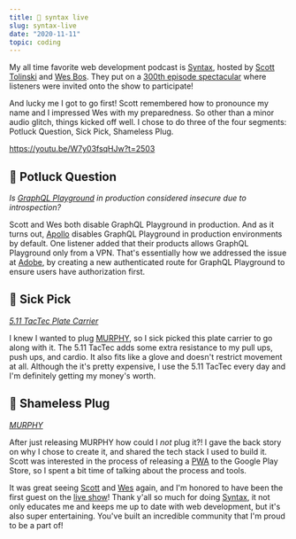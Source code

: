 ```yaml
---
title: 🎥 syntax live
slug: syntax-live
date: "2020-11-11"
topic: coding
---
```


My all time favorite web development podcast is [Syntax][podcast], hosted by [Scott Tolinski][scott] and [Wes Bos][wes]. They put on a [300th episode spectacular][episode] where listeners were invited onto the show to participate!

And lucky me I got to go first! Scott remembered how to pronounce my name and I impressed Wes with my preparedness. So other than a minor audio glitch, things kicked off well. I chose to do three of the four segments: Potluck Question, Sick Pick, Shameless Plug.

https://youtu.be/W7y03fsqHJw?t=2503

## 🥘 Potluck Question

_Is [GraphQL Playground][playground] in production considered insecure due to introspection?_

Scott and Wes both disable GraphQL Playground in production. And as it turns out, [Apollo][apollo] disables GraphQL Playground in production environments by default. One listener added that their products allows GraphQL Playground only from a VPN. That's essentially how we addressed the issue at [Adobe][adobe], by creating a new authenticated route for GraphQL Playground to ensure users have authorization first.

## 🤮 Sick Pick

_[5.11 TacTec Plate Carrier][sick-pick]_

I knew I wanted to plug [MURPHY][shameless-plug], so I sick picked this plate carrier to go along with it. The 5.11 TacTec adds some extra resistance to my pull ups, push ups, and cardio. It also fits like a glove and doesn't restrict movement at all. Although the it's pretty expensive, I use the 5.11 TacTec every day and I'm definitely getting my money's worth.

## 🔌 Shameless Plug

_[MURPHY][shameless-plug]_

After just releasing MURPHY how could I _not_ plug it?! I gave the back story on why I chose to create it, and shared the tech stack I used to build it. Scott was interested in the process of releasing a [PWA][pwa] to the Google Play Store, so I spent a bit time of talking about the process and tools.

It was great seeing [Scott][scott] and [Wes][wes] again, and I'm honored to have been the first guest on the [live show][episode]! Thank y'all so much for doing [Syntax][podcast], it not only educates me and keeps me up to date with web development, but it's also super entertaining. You've built an incredible community that I'm proud to be a part of!

[pwa]: https://web.dev/progressive-web-apps
[adobe]: https://adobe.com
[apollo]: https://apollographql.com
[shameless-plug]: https://play.google.com/store/apps/details?id=com.bradgarropy.murphy.twa
[playground]: https://github.com/graphql/graphql-playground
[sick-pick]: https://roguefitness.com/5-11-tactical-vests
[scott]: https://twitter.com/stolinski
[wes]: https://twitter.com/wesbos
[podcast]: https://syntax.fm
[episode]: https://syntax.fm/show/300/300th-live-show-spectacular
[video]: https://youtube.com/watch?v=W7y03fsqHJw&t=2503
